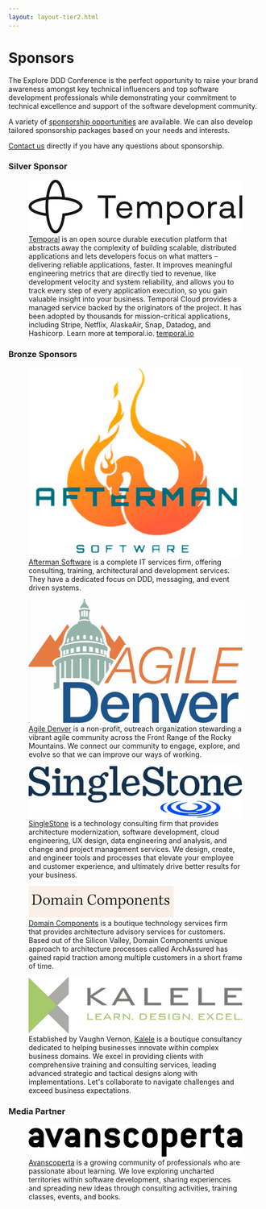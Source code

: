 ```yaml
---
layout: layout-tier2.html
---
```

<div class="section hero sponsors"></div>
<div class="container sponsors-page">
    <div class="col-lg-6 col-lg-offset-3">
        <h1 class="text-center">Sponsors</h1>
        <p>The Explore DDD Conference is the perfect opportunity to raise your brand awareness amongst key technical influencers and top software development professionals while demonstrating your commitment to technical excellence and support of the software development community.</p>
        <p>A variety of <a href="Explore DDD 2024 Sponsorship Opportunities-v2.pdf">sponsorship opportunities</a> are available. We can also develop tailored sponsorship packages based on your needs and interests.</p>
        <p><a href="mailto:contact@exploreddd.com">Contact us</a> directly if you have any questions about sponsorship.</p>
        <h3 class="text-center">Silver Sponsor</h3>
        <figure>
            <a href="https://temporal.io">
                <img src="../img/logos/sponsor-temporal.png" class="temporal">
            </a>
            <figcaption><a href="https://temporal.io">Temporal</a> is an open source durable execution platform that abstracts away the complexity of building scalable, distributed applications and lets developers focus on what matters – delivering reliable applications, faster. It improves meaningful engineering metrics that are directly tied to revenue, like development velocity and system reliability, and allows you to track every step of every application execution, so you gain valuable insight into your business. Temporal Cloud provides a managed service backed by the originators of the project. It has been adopted by thousands for mission-critical applications, including Stripe, Netflix, AlaskaAir, Snap, Datadog, and Hashicorp. Learn more at temporal.io. <a href="https://temporal.io">temporal.io</a></figcaption>
        </figure>
        <h3 class="text-center">Bronze Sponsors</h3>
        <figure>
            <a href="https://www.aftermansoftware.com">
                <img src="../img/logos/sponsor-afterman.jpg" class="afterman">
            </a>
            <figcaption><a href="https://www.aftermansoftware.com">Afterman Software</a> is a complete IT services firm, offering consulting, training, architectural and development services. They have a dedicated focus on DDD, messaging, and event driven systems.</figcaption>
        </figure>
        <figure>
            <a href="https://www.agiledenver.org/">
                <img src="../img/logos/sponsor-agile-denver.jpg" class="agile-denver">
            </a>
            <figcaption><a href="https://www.agiledenver.org/">Agile Denver</a> is a non-profit, outreach organization stewarding a vibrant agile community across the Front Range of the Rocky Mountains. We connect our community to engage, explore, and evolve so that we can improve our ways of working.</figcaption>
        </figure>
        <figure>
            <a href="https://www.singlestoneconsulting.com/">
                <img src="../img/logos/sponsor-singlestone.jpg" class="singlestone">
            </a>
            <figcaption><a href="https://www.singlestoneconsulting.com/">SingleStone</a> is a technology consulting firm that provides architecture modernization, software development, cloud engineering, UX design, data engineering and analysis, and change and project management services. We design, create, and engineer tools and processes that elevate your employee and customer experience, and ultimately drive better results for your business.</figcaption>
        </figure>
        <figure>
            <a href="https://www.domaincomponents.com">
                <img src="../img/logos/sponsor-domain-components.jpg" class="domain-components">
            </a>
            <figcaption><a href="https://www.domaincomponents.com">Domain Components</a> is a boutique technology services firm that provides architecture advisory services for customers. Based out of the Silicon Valley, Domain Components unique approach to architecture processes called ArchAssured has gained rapid traction among multiple customers in a short frame of time.</figcaption>
        </figure>
         <figure>
            <a href="https://kalele.io">
                <img src="../img/logos/sponsor-kalele.jpg" class="kalele">
            </a>
            <figcaption>Established by Vaughn Vernon, <a href="https://www.kalele.io">Kalele</a> is a boutique consultancy dedicated to helping businesses innovate within complex business domains. We excel in providing clients with comprehensive training and consulting services, leading advanced strategic and tactical designs along with implementations. Let's collaborate to navigate challenges and exceed business expectations.</figcaption>
        </figure>
        <h3 class="text-center">Media Partner</h3>
        <figure>
            <a href="https://www.avanscoperta.it/en/?utm_source=sito&utm_medium=mention&utm_campaign=sponsorship">
                <img src="../img/logos/sponsor-avanscoperta.png" class="avanscoperta">
            </a>
            <figcaption><a href="https://www.avanscoperta.it/en/?utm_source=sito&utm_medium=mention&utm_campaign=sponsorship">Avanscoperta</a> is a growing community of professionals who are passionate about learning. We love exploring uncharted territories within software development, sharing experiences and spreading new ideas through consulting activities, training classes, events, and books.</figcaption>
        </figure>
    </div>
</div>